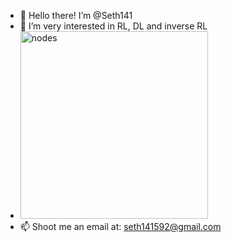 - 👋 Hello there! I’m @Seth141
- 👀 I’m very interested in RL, DL and inverse RL
- <img src="1.jpg" alt="nodes" width="300" height="300"/>
- 📫 Shoot me an email at: seth141592@gmail.com



<!---
Seth141/Seth141 is a ✨ special ✨ repository because its `README.md` (this file) appears on your GitHub profile.
You can click the Preview link to take a look at your changes.
--->
